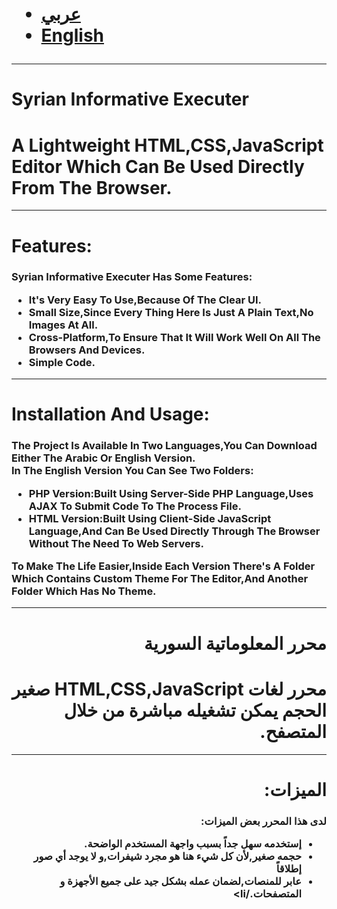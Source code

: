 <link rel="stylesheet" href="http://www.w3schools.com/lib/w3.css"/>
<h1>
<ul>
<li><a href="#ar">عربي</a><br></li>
<li><a href="#en">English</a></li>
</ul>
</h1>
<hr>
<h1 id="en">Syrian Informative Executer</h1>
<h1>
A Lightweight HTML,CSS,JavaScript Editor Which Can Be Used Directly From The Browser.<br>
</h1>
<hr>
<h1>Features:</h1>
<h3>
Syrian Informative Executer Has Some Features:<br>
<ul>
<li>It's Very Easy To Use,Because Of The Clear UI.</li>
<li>Small Size,Since Every Thing Here Is Just A Plain Text,No Images At All.</li>
<li>Cross-Platform,To Ensure That It Will Work Well On All The Browsers And Devices.</li>
<li>Simple Code.</li>
</ul>
</h3>
<hr>
<h1>
Installation And Usage:
</h1>
<h3>
The Project Is Available In Two Languages,You Can Download Either The Arabic Or English Version.<br>
In The English Version You Can See Two Folders:<br>
<ul>
<li><b>PHP Version:</b>Built Using Server-Side PHP Language,Uses AJAX To Submit Code To The Process File.</li>
<li><b>HTML Version:</b>Built Using Client-Side JavaScript Language,And Can Be Used Directly Through The Browser Without The Need To Web Servers.</li>
</ul>
To Make The Life Easier,Inside Each Version There's A Folder Which Contains Custom Theme For The Editor,And Another Folder Which Has No Theme.
</h3>
<hr>
<div dir="rtl">
<h1 id="ar">
محرر المعلوماتية السورية
</h1>
<h1>
محرر لغات HTML,CSS,JavaScript صغير الحجم يمكن تشغيله مباشرة من خلال المتصفح.
</h1>
<hr>
<h1>
الميزات:
</h1>
<h3>
لدى هذا المحرر بعض الميزات:<br>
<ul>
<li>إستخدمه سهل جداً بسبب واجهة المستخدم الواضحة.</li>
<li>حجمه صغير,لأن كل شيء هنا هو مجرد شيفرات,و لا يوجد أي صور إطلاقاً</li>
<li>عابر للمنصات,لضمان عمله بشكل جيد على جميع الأجهزة و المتصفحات./li>
</ul>
</h3>
</div>

